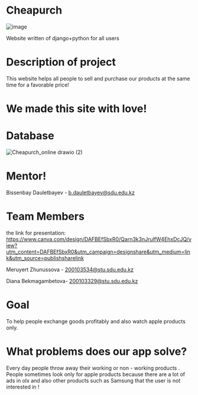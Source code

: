# Cheapurch
![image](https://user-images.githubusercontent.com/91417345/167097446-53aa033d-a6f9-4d4f-a970-15c0bdc55c33.png)

Website written of django+python for all users

# Description of project
This website helps all people to sell and purchase our products at the same time for a favorable price!

# We made this site with love!
# Database
![Cheapurch_online drawio (2)](https://user-images.githubusercontent.com/77920997/169233423-001041fa-d69c-4c0c-bdfb-a002a26d1c35.png)

# Mentor!

Bissenbay Dauletbayev - b.dauletbayev@sdu.edu.kz

# Team Members
the link for presentation: https://www.canva.com/design/DAFBEfSbxR0/Qarn3k3nJrulfW4EhxDcJQ/view?utm_content=DAFBEfSbxR0&utm_campaign=designshare&utm_medium=link&utm_source=publishsharelink

Meruyert Zhunussova - 200103534@stu.sdu.edu.kz

Diana Bekmagambetova- 200103329@stu.sdu.edu.kz

# Goal
To help people exchange goods profitably and also watch apple products only.

# What problems does our app solve?
Every day people throw away their working or non - working products . People sometimes look only for apple products because there are a lot of ads in olx and also other products such as Samsung that the user is not interested in !
